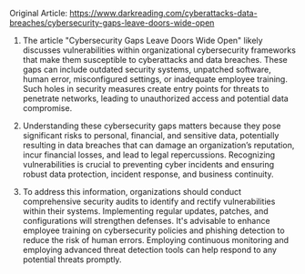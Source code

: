 Original Article: https://www.darkreading.com/cyberattacks-data-breaches/cybersecurity-gaps-leave-doors-wide-open

1) The article "Cybersecurity Gaps Leave Doors Wide Open" likely discusses vulnerabilities within organizational cybersecurity frameworks that make them susceptible to cyberattacks and data breaches. These gaps can include outdated security systems, unpatched software, human error, misconfigured settings, or inadequate employee training. Such holes in security measures create entry points for threats to penetrate networks, leading to unauthorized access and potential data compromise.

2) Understanding these cybersecurity gaps matters because they pose significant risks to personal, financial, and sensitive data, potentially resulting in data breaches that can damage an organization’s reputation, incur financial losses, and lead to legal repercussions. Recognizing vulnerabilities is crucial to preventing cyber incidents and ensuring robust data protection, incident response, and business continuity.

3) To address this information, organizations should conduct comprehensive security audits to identify and rectify vulnerabilities within their systems. Implementing regular updates, patches, and configurations will strengthen defenses. It's advisable to enhance employee training on cybersecurity policies and phishing detection to reduce the risk of human errors. Employing continuous monitoring and employing advanced threat detection tools can help respond to any potential threats promptly.